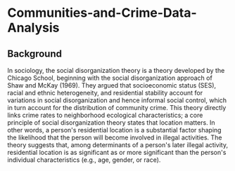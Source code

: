 # Communities-and-Crime-Data-Analysis

## Background
In sociology, the social disorganization theory is a theory developed by the Chicago School, beginning with the social disorganization approach of Shaw and McKay (1969). They argued that socioeconomic status (SES), racial and ethnic heterogeneity, and residential stability account for variations in social disorganization and hence informal social control, which in turn account for the distribution of community crime. This theory directly links crime rates to neighborhood ecological characteristics; a core principle of social disorganization theory states that location matters. In other words, a person's residential location is a substantial factor shaping the likelihood that the person will become involved in illegal activities. The theory suggests that, among determinants of a person's later illegal activity, residential location is as significant as or more significant than the person's individual characteristics (e.g., age, gender, or race).
